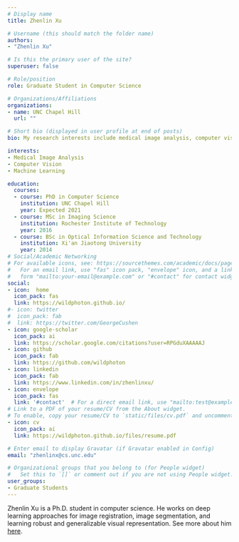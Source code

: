 ```yaml
---
# Display name
title: Zhenlin Xu

# Username (this should match the folder name)
authors:
- "Zhenlin Xu"

# Is this the primary user of the site?
superuser: false

# Role/position
role: Graduate Student in Computer Science

# Organizations/Affiliations
organizations:
- name: UNC Chapel Hill
  url: ""

# Short bio (displayed in user profile at end of posts)
bio: My research interests include medical image analysis, computer vision and machine learning.

interests:
- Medical Image Analysis 
- Computer Vision 
- Machine Learning

education:
  courses:
  - course: PhD in Computer Science
    institution: UNC Chapel Hill
    year: Expected 2021
  - course: MSc in Imaging Science
    institution: Rochester Institute of Technology
    year: 2016
  - course: BSc in Optical Information Science and Technology
    institution: Xi'an Jiaotong University
    year: 2014
# Social/Academic Networking
# For available icons, see: https://sourcethemes.com/academic/docs/page-builder/#icons
#   For an email link, use "fas" icon pack, "envelope" icon, and a link in the
#   form "mailto:your-email@example.com" or "#contact" for contact widget.
social:
- icon:  home
  icon_pack: fas
  link: https://wildphoton.github.io/
#- icon: twitter
#  icon_pack: fab
#  link: https://twitter.com/GeorgeCushen
- icon: google-scholar
  icon_pack: ai
  link: https://scholar.google.com/citations?user=RPGduXAAAAAJ
- icon: github
  icon_pack: fab
  link: https://github.com/wildphoton
- icon: linkedin
  icon_pack: fab
  link: https://www.linkedin.com/in/zhenlinxu/
- icon: envelope
  icon_pack: fas
  link: '#contact'  # For a direct email link, use "mailto:test@example.org".
# Link to a PDF of your resume/CV from the About widget.
# To enable, copy your resume/CV to `static/files/cv.pdf` and uncomment the lines below.
- icon: cv
  icon_pack: ai
  link: https://wildphoton.github.io/files/resume.pdf

# Enter email to display Gravatar (if Gravatar enabled in Config)
email: "zhenlinx@cs.unc.edu"

# Organizational groups that you belong to (for People widget)
#   Set this to `[]` or comment out if you are not using People widget.
user_groups:
- Graduate Students
---
```


Zhenlin Xu is a Ph.D. student in computer science. He works on deep learning approaches for image registration, image segmentation, and learning robust and generalizable visual representation. See more about him [here](https://wildphoton.github.io/).
